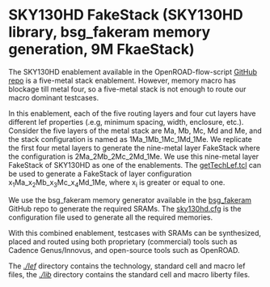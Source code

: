 # SKY130HD FakeStack (SKY130HD library, bsg_fakeram memory generation, 9M FkaeStack)

The SKY130HD enablement available in the OpenROAD-flow-script [GitHub repo](https://github.com/The-OpenROAD-Project/OpenROAD-flow-scripts/tree/master/flow/platforms/sky130hd) is a five-metal stack enablement. However, memory macro has blockage till metal four, so a five-metal stack is not enough to route our macro dominant testcases.  

In this enablement, each of the five routing layers and four cut layers have different lef properties (.e.g, minimum spacing, width, enclosure, etc.). Consider the five layers of the metal stack are Ma, Mb, Mc, Md and Me, and the stack configuration is named as 1Ma_1Mb_1Mc_1Md_1Me. We replicate the first four metal layers to generate the nine-metal layer FakeStack where the configuration is 2Ma_2Mb_2Mc_2Md_1Me. We use this nine-metal layer FakeStack of SKY130HD as one of the enablements. The [getTechLef.tcl](./lef/genTechLef.tcl) can be used to generate a FakeStack of layer configuration x<sub>1</sub>Ma_x<sub>2</sub>Mb_x<sub>3</sub>Mc_x<sub>4</sub>Md_1Me, where x<sub>i</sub> is greater or equal to one.  

We use the bsg_fakeram memory generator available in the [bsg_fakeram](https://github.com/jjcherry56/bsg_fakeram) GitHub repo to generate the required SRAMs. The [sky130hd.cfg](./util/sky130hd.cfg) is the configuration file used to generate all the required memories.

With this combined enablement, testcases with SRAMs can be synthesized, placed and routed using both proprietary (commercial) tools such as Cadence Genus/Innovus, and open-source tools such as OpenROAD.

The [*./lef*](./lef) directory contains the technology, standard cell and macro lef files, the [*./lib*](./lib/) directory contains the standard cell and macro liberty files.